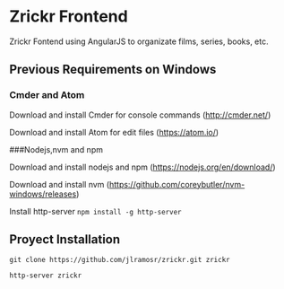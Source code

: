 # Zrickr Frontend

Zrickr Fontend using AngularJS to organizate films, series, books, etc.

## Previous Requirements on Windows

### Cmder and Atom

Download and install Cmder for console commands (http://cmder.net/)

Download and install Atom for edit files (https://atom.io/)

###Nodejs,nvm and npm

Download and install nodejs and npm (https://nodejs.org/en/download/)

Download and install nvm (https://github.com/coreybutler/nvm-windows/releases)

Install http-server `npm install -g http-server`

## Proyect Installation

`git clone https://github.com/jlramosr/zrickr.git zrickr`

`http-server zrickr`

